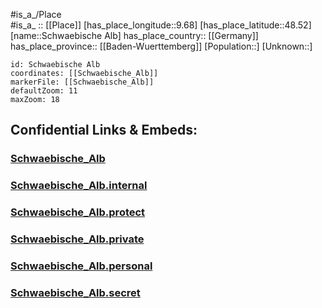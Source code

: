 ﻿---
location: [48.52,9.68] 
mapzoom: [7,12] 
mapmarker: city 
type: City
tags:
- geo/City


SpocWebEntityId: 34128
isDeleted: false
confidential: public

---
#is_a_/Place  
#is_a_ :: [[Place]] 
[has_place_longitude::9.68] 
[has_place_latitude::48.52] 
[name::Schwaebische Alb] 
has_place_country:: [[Germany]]  
has_place_province:: [[Baden-Wuerttemberg]] 
[Population::] 
[Unknown::] 


```leaflet
id: Schwaebische Alb
coordinates: [[Schwaebische_Alb]] 
markerFile: [[Schwaebische_Alb]] 
defaultZoom: 11 
maxZoom: 18
```


## Confidential Links & Embeds: 

### [Schwaebische_Alb](/_public/Earth/Continent/Europe/Europe~Central/Germany/Germany~West/Baden-Wuerttemberg/counties~BW/Alb-Donau-Kreis/cities~Alb-Donau/Laichinger_Alb/City/Schwaebische_Alb.md) 

### [Schwaebische_Alb.internal](/_internal/Earth/Continent/Europe/Europe~Central/Germany/Germany~West/Baden-Wuerttemberg/counties~BW/Alb-Donau-Kreis/cities~Alb-Donau/Laichinger_Alb/City/Schwaebische_Alb.internal.md) 

### [Schwaebische_Alb.protect](/_protect/Earth/Continent/Europe/Europe~Central/Germany/Germany~West/Baden-Wuerttemberg/counties~BW/Alb-Donau-Kreis/cities~Alb-Donau/Laichinger_Alb/City/Schwaebische_Alb.protect.md) 

### [Schwaebische_Alb.private](/_private/Earth/Continent/Europe/Europe~Central/Germany/Germany~West/Baden-Wuerttemberg/counties~BW/Alb-Donau-Kreis/cities~Alb-Donau/Laichinger_Alb/City/Schwaebische_Alb.private.md) 

### [Schwaebische_Alb.personal](/_personal/Earth/Continent/Europe/Europe~Central/Germany/Germany~West/Baden-Wuerttemberg/counties~BW/Alb-Donau-Kreis/cities~Alb-Donau/Laichinger_Alb/City/Schwaebische_Alb.personal.md) 

### [Schwaebische_Alb.secret](/_secret/Earth/Continent/Europe/Europe~Central/Germany/Germany~West/Baden-Wuerttemberg/counties~BW/Alb-Donau-Kreis/cities~Alb-Donau/Laichinger_Alb/City/Schwaebische_Alb.secret.md) 
